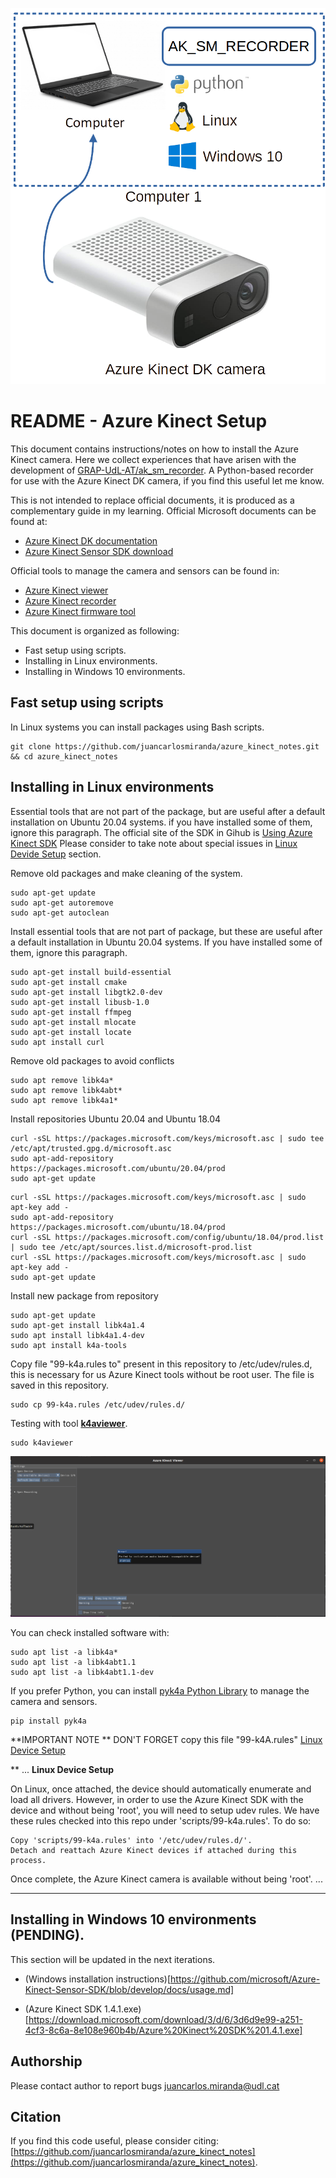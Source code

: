 ![SOFTWARE_PRESENTATION](https://github.com/juancarlosmiranda/azure_kinect_notes/blob/main/img/azure_kinect_notes_presentation.png?raw=true)


# README - Azure Kinect Setup

This document contains instructions/notes on how to install the Azure Kinect camera.
Here we collect experiences that have arisen with the development of [GRAP-UdL-AT/ak_sm_recorder](https://github.com/GRAP-UdL-AT/ak_sm_recorder/). A Python-based recorder for use with the Azure Kinect DK camera, if you find this useful let me know.

This is not intended to replace official documents, it is produced as a complementary guide in my learning.
Official Microsoft documents can be found at:

* [Azure Kinect DK documentation](https://docs.microsoft.com/en/azure/kinect-dk/)
* [Azure Kinect Sensor SDK download](https://docs.microsoft.com/en/azure/kinect-dk/sensor-sdk-download)

Official tools to manage the camera and sensors can be found in:
* [Azure Kinect viewer](https://docs.microsoft.com/en/azure/kinect-dk/azure-kinect-viewer)
* [Azure Kinect recorder](https://docs.microsoft.com/en/azure/kinect-dk/azure-kinect-recorder)
* [Azure Kinect firmware tool](https://docs.microsoft.com/en/azure/kinect-dk/azure-kinect-firmware-tool)


This document is organized as following:
* Fast setup using scripts.
* Installing in Linux environments.
* Installing in Windows 10 environments.

## Fast setup using scripts
In Linux systems you can install packages using Bash scripts.

```
git clone https://github.com/juancarlosmiranda/azure_kinect_notes.git && cd azure_kinect_notes
```


## Installing in Linux environments
Essential tools that are not part of the package, but are useful after a default installation on Ubuntu 20.04 systems. if you have
installed some of them, ignore this paragraph.
The official site of the SDK in Gihub is [Using Azure Kinect SDK](https://github.com/microsoft/Azure-Kinect-Sensor-SDK/blob/develop/docs/usage.md)
Please consider to take note about special issues in [Linux Devide Setup](https://github.com/microsoft/Azure-Kinect-Sensor-SDK/blob/develop/docs/usage.md#linux-device-setup) section.

Remove old packages and make cleaning of the system. 
```
sudo apt-get update
sudo apt-get autoremove
sudo apt-get autoclean
```

Install essential tools that are not part of package, but these are useful after a default installation in Ubuntu 20.04 systems. If you have
installed some of them, ignore this paragraph.

```
sudo apt-get install build-essential
sudo apt-get install cmake
sudo apt-get install libgtk2.0-dev
sudo apt-get install libusb-1.0
sudo apt-get install ffmpeg
sudo apt-get install mlocate
sudo apt-get install locate
sudo apt install curl
```

Remove old packages to avoid conflicts 
```
sudo apt remove libk4a*
sudo apt remove libk4abt*
sudo apt remove libk4a1*
```

Install repositories Ubuntu 20.04 and Ubuntu 18.04
```
curl -sSL https://packages.microsoft.com/keys/microsoft.asc | sudo tee /etc/apt/trusted.gpg.d/microsoft.asc
sudo apt-add-repository https://packages.microsoft.com/ubuntu/20.04/prod
sudo apt-get update
```
```
curl -sSL https://packages.microsoft.com/keys/microsoft.asc | sudo apt-key add -
sudo apt-add-repository https://packages.microsoft.com/ubuntu/18.04/prod
curl -sSL https://packages.microsoft.com/config/ubuntu/18.04/prod.list | sudo tee /etc/apt/sources.list.d/microsoft-prod.list
curl -sSL https://packages.microsoft.com/keys/microsoft.asc | sudo apt-key add -
sudo apt-get update
```

Install new package from repository
```
sudo apt-get update
sudo apt-get install libk4a1.4
sudo apt install libk4a1.4-dev
sudo apt install k4a-tools
```

Copy file "99-k4a.rules to" present in this repository to /etc/udev/rules.d, this is necessary for
us Azure Kinect tools without be root user. The file is saved in this repository.
```
sudo cp 99-k4a.rules /etc/udev/rules.d/
```

Testing with tool **[k4aviewer](https://docs.microsoft.com/en/azure/kinect-dk/azure-kinect-viewer)**.
```
sudo k4aviewer
```
![k4aviewer](https://github.com/juancarlosmiranda/azure_kinect_notes/blob/main/img/k4aviewer_tool.png?raw=true)

You can check installed software with:
```
sudo apt list -a libk4a*
sudo apt list -a libk4abt1.1
sudo apt list -a libk4abt1.1-dev
```

If you prefer Python, you can install [pyk4a Python Library](https://github.com/etiennedub/pyk4a)
to manage the camera and sensors.

```
pip install pyk4a
```

**IMPORTANT NOTE **
DON'T FORGET copy this file "99-k4A.rules"
[Linux Device Setup](https://github.com/microsoft/Azure-Kinect-Sensor-SDK/blob/develop/docs/usage.md#linux-device-setup)

** ...
**Linux Device Setup**

On Linux, once attached, the device should automatically enumerate and load all drivers. However, in order to use the Azure Kinect SDK with the device and without being 'root', you will need to setup udev rules. We have these rules checked into this repo under 'scripts/99-k4a.rules'. To do so:

    Copy 'scripts/99-k4a.rules' into '/etc/udev/rules.d/'.
    Detach and reattach Azure Kinect devices if attached during this process.

Once complete, the Azure Kinect camera is available without being 'root'.
...
***


## Installing in Windows 10 environments (PENDING).
This section will be updated in the next iterations.

* (Windows installation instructions)[https://github.com/microsoft/Azure-Kinect-Sensor-SDK/blob/develop/docs/usage.md]

* (Azure Kinect SDK 1.4.1.exe)[https://download.microsoft.com/download/3/d/6/3d6d9e99-a251-4cf3-8c6a-8e108e960b4b/Azure%20Kinect%20SDK%201.4.1.exe]



## Authorship
Please contact author to report bugs juancarlos.miranda@udl.cat

## Citation
If you find this code useful, please consider citing:
[https://github.com/juancarlosmiranda/azure_kinect_notes](https://github.com/juancarlosmiranda/azure_kinect_notes).